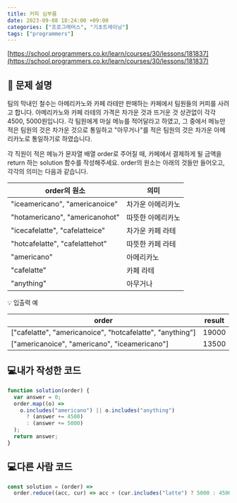 ```yaml
---
title: 커피 심부름
date: 2023-09-08 18:24:00 +09:00
categories: ["프로그래머스", "기초트레이닝"]
tags: ["programmers"]
---
```


[https://school.programmers.co.kr/learn/courses/30/lessons/181837](https://school.programmers.co.kr/learn/courses/30/lessons/181837)

## 📔 문제 설명

팀의 막내인 철수는 아메리카노와 카페 라테만 판매하는 카페에서 팀원들의 커피를 사려고 합니다. 아메리카노와 카페 라테의 가격은 차가운 것과 뜨거운 것 상관없이 각각 4500, 5000원입니다. 각 팀원에게 마실 메뉴를 적어달라고 하였고, 그 중에서 메뉴만 적은 팀원의 것은 차가운 것으로 통일하고 "아무거나"를 적은 팀원의 것은 차가운 아메리카노로 통일하기로 하였습니다.

각 직원이 적은 메뉴가 문자열 배열 order로 주어질 때, 카페에서 결제하게 될 금액을 return 하는 solution 함수를 작성해주세요. order의 원소는 아래의 것들만 들어오고, 각각의 의미는 다음과 같습니다.

| order의 원소                   | 의미              |
| ------------------------------ | ----------------- |
| "iceamericano", "americanoice" | 차가운 아메리카노 |
| "hotamericano", "americanohot" | 따뜻한 아메리카노 |
| "icecafelatte", "cafelatteice" | 차가운 카페 라테  |
| "hotcafelatte", "cafelattehot" | 따뜻한 카페 라테  |
| "americano"                    | 아메리카노        |
| "cafelatte"                    | 카페 라테         |
| "anything"                     | 아무거나          |

💡 입출력 예

| order                                                     | result |
| --------------------------------------------------------- | ------ |
| ["cafelatte", "americanoice", "hotcafelatte", "anything"] | 19000  |
| ["americanoice", "americano", "iceamericano"]             | 13500  |

## 💻내가 작성한 코드

```js
function solution(order) {
  var answer = 0;
  order.map((o) =>
    o.includes("americano") || o.includes("anything")
      ? (answer += 4500)
      : (answer += 5000)
  );
  return answer;
}
```

## 💻다른 사람 코드

```js
const solution = (order) =>
  order.reduce((acc, cur) => acc + (cur.includes("latte") ? 5000 : 4500), 0);
```

